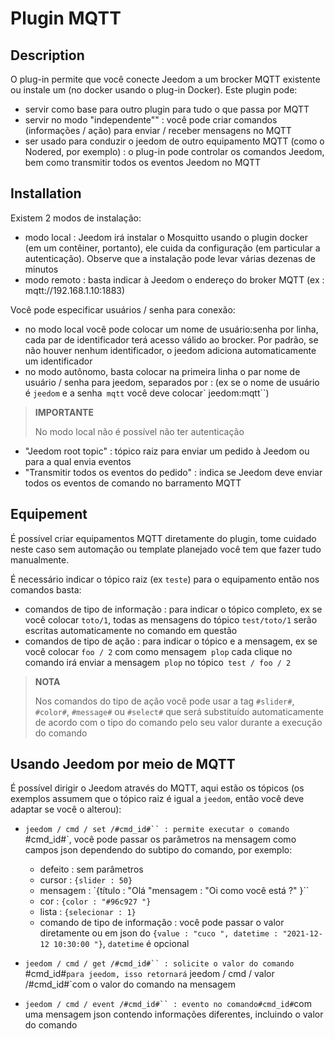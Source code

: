 # Plugin MQTT

## Description

O plug-in permite que você conecte Jeedom a um brocker MQTT existente ou instale um (no docker usando o plug-in Docker). Este plugin pode:

- servir como base para outro plugin para tudo o que passa por MQTT
- servir no modo "independente"" : você pode criar comandos (informações / ação) para enviar / receber mensagens no MQTT
- ser usado para conduzir o jeedom de outro equipamento MQTT (como o Nodered, por exemplo) : o plug-in pode controlar os comandos Jeedom, bem como transmitir todos os eventos Jeedom no MQTT

## Installation

Existem 2 modos de instalação:

- modo local : Jeedom irá instalar o Mosquitto usando o plugin docker (em um contêiner, portanto), ele cuida da configuração (em particular a autenticação). Observe que a instalação pode levar várias dezenas de minutos
- modo remoto : basta indicar à Jeedom o endereço do broker MQTT (ex : mqtt://192.168.1.10:1883)

Você pode especificar usuários / senha para conexão:

- no modo local você pode colocar um nome de usuário:senha por linha, cada par de identificador terá acesso válido ao brocker. Por padrão, se não houver nenhum identificador, o jeedom adiciona automaticamente um identificador
- no modo autônomo, basta colocar na primeira linha o par nome de usuário / senha para jeedom, separados por : (ex se o nome de usuário é `jeedom` e a senha` mqtt` você deve colocar` jeedom:mqtt``)

>**IMPORTANTE**
>
>No modo local não é possível não ter autenticação

- "Jeedom root topic" : tópico raiz para enviar um pedido à Jeedom ou para a qual envia eventos
- "Transmitir todos os eventos do pedido" : indica se Jeedom deve enviar todos os eventos de comando no barramento MQTT

## Equipement

É possível criar equipamentos MQTT diretamente do plugin, tome cuidado neste caso sem automação ou template planejado você tem que fazer tudo manualmente.

É necessário indicar o tópico raiz (ex `teste`) para o equipamento então nos comandos basta:

- comandos de tipo de informação : para indicar o tópico completo, ex se você colocar `toto/1`, todas as mensagens do tópico `test/toto/1` serão escritas automaticamente no comando em questão
- comandos de tipo de ação : para indicar o tópico e a mensagem, ex se você colocar `foo / 2` com como mensagem` plop` cada clique no comando irá enviar a mensagem` plop` no tópico` test / foo / 2`

>**NOTA**
>
>Nos comandos do tipo de ação você pode usar a tag `#slider#`, `#color#`, `#message#` ou `#select#` que será substituído automaticamente de acordo com o tipo do comando pelo seu valor durante a execução do comando

## Usando Jeedom por meio de MQTT

É possível dirigir o Jeedom através do MQTT, aqui estão os tópicos (os exemplos assumem que o tópico raiz é igual a `jeedom`, então você deve adaptar se você o alterou):

- `jeedom / cmd / set /#cmd_id#`` : permite executar o comando `#cmd_id#`, você pode passar os parâmetros na mensagem como campos json dependendo do subtipo do comando, por exemplo:

  - defeito : sem parâmetros
  - cursor : `{slider : 50} `
  - mensagem : `{título : "Olá "mensagem : "Oi como você está ?" }``
  - cor : `{color : "#96c927 "}`
  - lista : `{selecionar : 1} `
  - comando de tipo de informação : você pode passar o valor diretamente ou em json do `{value : "cuco ", datetime : "2021-12-12 10:30:00 "}`, `datetime` é opcional
- `jeedom / cmd / get /#cmd_id#`` : solicite o valor do comando `#cmd_id#`para jeedom, isso retornará` jeedom / cmd / valor /#cmd_id#`com o valor do comando na mensagem
- `jeedom / cmd / event /#cmd_id#`` : evento no comando#cmd_id#`com uma mensagem json contendo informações diferentes, incluindo o valor do comando

